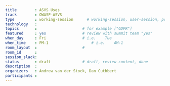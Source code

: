 ```yaml
---
title        : ASVS Uses 
track        : OWASP-ASVS
type         : working-session      # working-session, user-session, product-session
technology   :
topics       :                    # for example ["GDPR"]
featured     : yes                # review with summit team "yes"
when_day     : Fri                # i.e.    Tue
when_time    : PM-1                   # i.e.    AM-1
room_layout  :                    #
room_id      :
session_slack: 
status       : draft              # draft, review-content, done
description  :
organizers   : Andrew van der Stock, Dan Cuthbert
participants :
---
```



<!--(add intro)

## WHY

(...)

## What

(...)

## Outcomes

(...)

## References

(...)


## Previous-->

